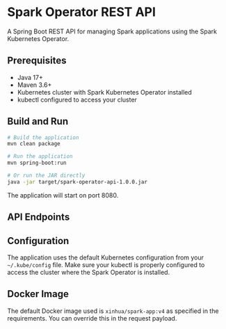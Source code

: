 # Spark Operator REST API

A Spring Boot REST API for managing Spark applications using the Spark Kubernetes Operator.

## Prerequisites

- Java 17+
- Maven 3.6+
- Kubernetes cluster with Spark Kubernetes Operator installed
- kubectl configured to access your cluster

## Build and Run

```bash
# Build the application
mvn clean package

# Run the application
mvn spring-boot:run

# Or run the JAR directly
java -jar target/spark-operator-api-1.0.0.jar
```

The application will start on port 8080.

## API Endpoints


## Configuration

The application uses the default Kubernetes configuration from your `~/.kube/config` file. Make sure your kubectl is properly configured to access the cluster where the Spark Operator is installed.

## Docker Image

The default Docker image used is `xinhua/spark-app:v4` as specified in the requirements. You can override this in the request payload.

